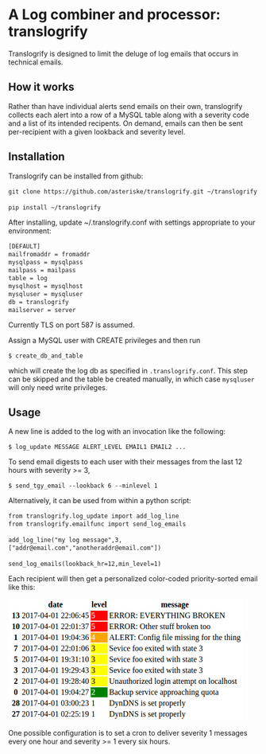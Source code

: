 # A Log combiner and processor: translogrify

Translogrify is designed to limit the deluge of log emails that occurs in technical emails. 

## How it works

Rather than have individual alerts send emails on their own, translogrify collects each alert into a row of a MySQL table along with a severity code and a list of its intended recipents. On demand, emails can then be sent per-recipient with a given lookback and severity level.

## Installation

Translogrify can be installed from github: 

    git clone https://github.com/asteriske/translogrify.git ~/translogrify

    pip install ~/translogrify

After installing, update ~/.translogrify.conf with settings appropriate to your environment:

    [DEFAULT]
    mailfromaddr = fromaddr
    mysqlpass = mysqlpass
    mailpass = mailpass
    table = log
    mysqlhost = mysqlhost
    mysqluser = mysqluser
    db = translogrify 
    mailserver = server

Currently TLS on port 587 is assumed. 

Assign a MySQL user with CREATE privileges and then run 

    $ create_db_and_table

which will create the log db as specified in `.translogrify.conf`. This step can be skipped and the table be created manually, in which case `mysqluser` will only need write privileges.

## Usage

A new line is added to the log with an invocation like the following:

    $ log_update MESSAGE ALERT_LEVEL EMAIL1 EMAIL2 ...

To send email digests to each user with their messages from the last 12 hours with severity >= 3,

    $ send_tgy_email --lookback 6 --minlevel 1 

Alternatively, it can be used from within a python script:

    from translogrify.log_update import add_log_line
    from translogrify.emailfunc import send_log_emails

    add_log_line("my log message",3,["addr@email.com","anotheraddr@email.com"])

    send_log_emails(lookback_hr=12,min_level=1)

Each recipient will then get a personalized color-coded priority-sorted email like this:

![translogrify example](https://github.com/asteriske/asteriske.github.io/blob/master/img/translogrify.png)

One possible configuration is to set a cron to deliver severity 1 messages every one hour and severity >= 1 every six hours.
